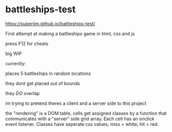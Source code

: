 # battleships-test

https://superjim.github.io/battleships-test/

First attempt at making a battleships game in html, css and js

press F12 for cheats

big WIP

currently:

places 5 battleships in random locations

they dont get placed out of bounds

they _DO_ overlap

im trying to pretend theres a client and a server side to this project

the "rendering" is a DOM table, cells get assigned classes by a function that communicates with a "server" side grid array. Each cell has an onclick event listener.
Classes have seperate css values, miss = white, hit = red.
